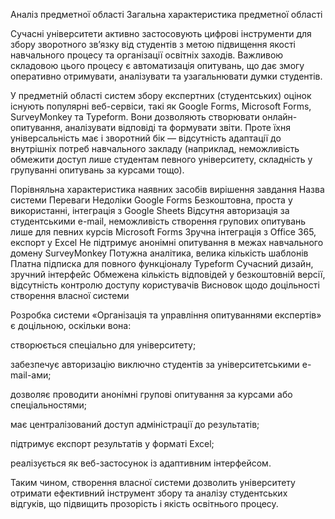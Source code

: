 Аналіз предметної області
Загальна характеристика предметної області

Сучасні університети активно застосовують цифрові інструменти для збору зворотного зв’язку від студентів з метою підвищення якості навчального процесу та організації освітніх заходів.
Важливою складовою цього процесу є автоматизація опитувань, що дає змогу оперативно отримувати, аналізувати та узагальнювати думки студентів.

У предметній області систем збору експертних (студентських) оцінок існують популярні веб-сервіси, такі як Google Forms, Microsoft Forms, SurveyMonkey та Typeform.
Вони дозволяють створювати онлайн-опитування, аналізувати відповіді та формувати звіти. Проте їхня універсальність має і зворотний бік — відсутність адаптації до внутрішніх потреб навчального закладу (наприклад, неможливість обмежити доступ лише студентам певного університету, складність у групуванні опитувань за курсами тощо).

Порівняльна характеристика наявних засобів вирішення завдання
Назва системи	Переваги	Недоліки
Google Forms	Безкоштовна, проста у використанні, інтеграція з Google Sheets	Відсутня авторизація за студентськими e-mail, неможливість створення групових опитувань лише для певних курсів
Microsoft Forms	Зручна інтеграція з Office 365, експорт у Excel	Не підтримує анонімні опитування в межах навчального домену
SurveyMonkey	Потужна аналітика, велика кількість шаблонів	Платна підписка для повного функціоналу
Typeform	Сучасний дизайн, зручний інтерфейс	Обмежена кількість відповідей у безкоштовній версії, відсутність контролю доступу користувачів
Висновок щодо доцільності створення власної системи

Розробка системи «Організація та управління опитуваннями експертів» є доцільною, оскільки вона:

створюється спеціально для університету;

забезпечує авторизацію виключно студентів за університетськими e-mail-ами;

дозволяє проводити анонімні групові опитування за курсами або спеціальностями;

має централізований доступ адміністрації до результатів;

підтримує експорт результатів у форматі Excel;

реалізується як веб-застосунок із адаптивним інтерфейсом.

Таким чином, створення власної системи дозволить університету отримати ефективний інструмент збору та аналізу студентських відгуків, що підвищить прозорість і якість освітнього процесу.